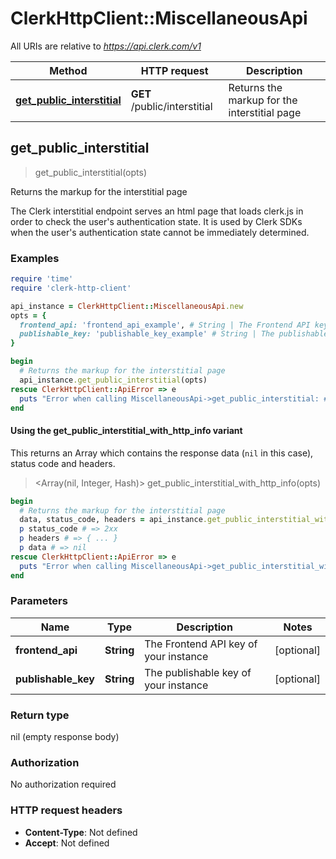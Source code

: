 # ClerkHttpClient::MiscellaneousApi

All URIs are relative to *https://api.clerk.com/v1*

| Method | HTTP request | Description |
| ------ | ------------ | ----------- |
| [**get_public_interstitial**](MiscellaneousApi.md#get_public_interstitial) | **GET** /public/interstitial | Returns the markup for the interstitial page |


## get_public_interstitial

> get_public_interstitial(opts)

Returns the markup for the interstitial page

The Clerk interstitial endpoint serves an html page that loads clerk.js in order to check the user's authentication state. It is used by Clerk SDKs when the user's authentication state cannot be immediately determined.

### Examples

```ruby
require 'time'
require 'clerk-http-client'

api_instance = ClerkHttpClient::MiscellaneousApi.new
opts = {
  frontend_api: 'frontend_api_example', # String | The Frontend API key of your instance
  publishable_key: 'publishable_key_example' # String | The publishable key of your instance
}

begin
  # Returns the markup for the interstitial page
  api_instance.get_public_interstitial(opts)
rescue ClerkHttpClient::ApiError => e
  puts "Error when calling MiscellaneousApi->get_public_interstitial: #{e}"
end
```

#### Using the get_public_interstitial_with_http_info variant

This returns an Array which contains the response data (`nil` in this case), status code and headers.

> <Array(nil, Integer, Hash)> get_public_interstitial_with_http_info(opts)

```ruby
begin
  # Returns the markup for the interstitial page
  data, status_code, headers = api_instance.get_public_interstitial_with_http_info(opts)
  p status_code # => 2xx
  p headers # => { ... }
  p data # => nil
rescue ClerkHttpClient::ApiError => e
  puts "Error when calling MiscellaneousApi->get_public_interstitial_with_http_info: #{e}"
end
```

### Parameters

| Name | Type | Description | Notes |
| ---- | ---- | ----------- | ----- |
| **frontend_api** | **String** | The Frontend API key of your instance | [optional] |
| **publishable_key** | **String** | The publishable key of your instance | [optional] |

### Return type

nil (empty response body)

### Authorization

No authorization required

### HTTP request headers

- **Content-Type**: Not defined
- **Accept**: Not defined

